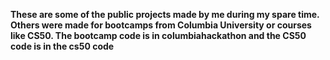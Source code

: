 **These are some of the public projects made by me during my spare time. Others were made for bootcamps from Columbia University or courses like CS50. The bootcamp code is in columbiahackathon and the CS50 code is in the cs50 code**